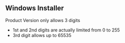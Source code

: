 ## Windows Installer

Product Version only allows 3 digits

* 1st and 2nd digits are actually limited from 0 to 255
* 3rd digit allows up to 65535
